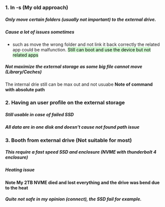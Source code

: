 ### 1. ln -s (My old approach)
##### Only move certain folders (usually not important) to the external drive.
##### Cause a lot of issues sometimes
+ such as move the wrong folder and not link it back correctly the related app could be malfunction. <mark style="background: #BBFABBA6;">Still can boot and use the device but not related apps</mark>
##### Not maximize the external storage as some big file cannot move (Library/Caches)
The internal drie still can be max out and not usuabe
**Note of command with absolute path**

### 2. Having an user profile on the external storage
##### Still usable in case of failed SSD
##### All data are in one disk and doesn't cause not found path issue


### 3. Booth from external drive (Not suitable for most)
##### This require a fast speed SSD and enclosure (NVME with thunderbolt 4 enclosure) 

#####  Heating issue
**Note My 2TB NVME died and lost everything and the drive was bend due to the heat**
##### Quite not safe in my opinion (connect), the SSD fail for example.

